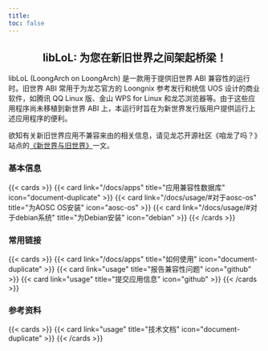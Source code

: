```yaml
---
title: 
toc: false
---
```


## <center>libLoL: 为您在新旧世界之间架起桥梁！

libLoL (LoongArch on LoongArch) 是一款用于提供旧世界 ABI 兼容性的运行时。旧世界 ABI 常用于为龙芯官方的 Loongnix 参考发行和统信 UOS 设计的商业软件，如腾讯 QQ Linux 版、金山 WPS for Linux 和龙芯浏览器等。由于这些应用程序尚未移植到新世界 ABI 上，本运行时旨在为新世界发行版用户提供运行上述应用程序的便利。

欲知有关新旧世界应用不兼容来由的相关信息，请见龙芯开源社区《咱龙了吗？》站点的[《新世界与旧世界》](https://areweloongyet.com/docs/old-and-new-worlds/)一文。

### 基本信息

{{< cards >}} 
{{< card link="/docs/apps" title="应用兼容性数据库" icon="document-duplicate" >}}
{{< card link="/docs/usage/#对于aosc-os" title="为AOSC OS安装" icon="aosc-os" >}} 
{{< card link="/docs/usage/#对于debian系统" title="为Debian安装" icon="debian" >}} 
{{< /cards >}}

### 常用链接

{{< cards >}}
{{< card link="/docs/apps" title="如何使用" icon="document-duplicate" >}}
{{< card link="usage" title="报告兼容性问题" icon="github" >}}
{{< card link="usage" title="提交应用信息" icon="github" >}}
{{< /cards >}}

### 参考资料

{{< cards >}} 
{{< card link="usage" title="技术文档" icon="document-duplicate" >}} 
{{< /cards >}}

